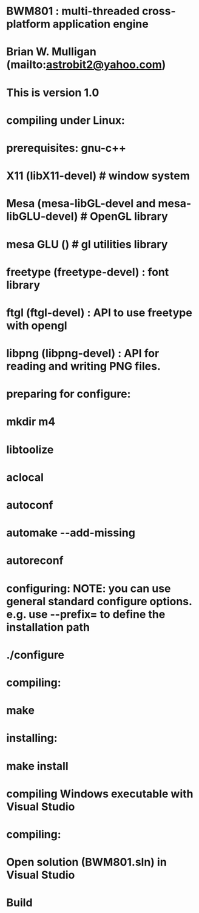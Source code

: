 # BWM801 : multi-threaded cross-platform application engine
# Brian W. Mulligan (mailto:astrobit2@yahoo.com)

# This is version 1.0


# compiling under Linux:
#
#	prerequisites:	gnu-c++
#						X11 (libX11-devel) # window system
#						Mesa (mesa-libGL-devel and mesa-libGLU-devel) # OpenGL library
#						mesa GLU () # gl utilities library
#						freetype (freetype-devel) : font library
#						ftgl (ftgl-devel) : API to use freetype with opengl
#           libpng (libpng-devel) : API for reading and writing PNG files.
#
#   preparing for configure:
#     mkdir m4
#     libtoolize
#     aclocal
#     autoconf
#     automake --add-missing
#     autoreconf
#
#   configuring: NOTE: you can use general standard configure options. e.g. use --prefix=<path> to define the installation path
#     ./configure
#
#   compiling:
#		  make 
#
#   installing:
#     make install
#
#
# compiling Windows executable with Visual Studio
#
#   compiling:
#		Open solution (BWM801.sln) in Visual Studio
#		Build
#
#

